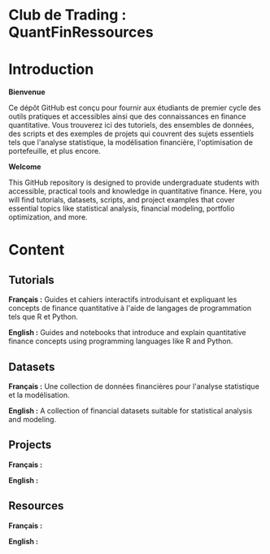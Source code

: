 Club de Trading : QuantFinRessources
==============
# Introduction

**Bienvenue**  

Ce dépôt GitHub est conçu pour fournir aux étudiants de premier cycle des outils pratiques et accessibles ainsi que des connaissances en finance quantitative. Vous trouverez ici des tutoriels, des ensembles de données, des scripts et des exemples de projets qui couvrent des sujets essentiels tels que l'analyse statistique, la modélisation financière, l'optimisation de portefeuille, et plus encore.

**Welcome**

This GitHub repository is designed to provide undergraduate students with accessible, practical tools and knowledge in quantitative finance. Here, you will find tutorials, datasets, scripts, and project examples that cover essential topics like statistical analysis, financial modeling, portfolio optimization, and more.

# Content

## Tutorials
**Français :** Guides et cahiers interactifs introduisant et expliquant les concepts de finance quantitative à l'aide de langages de programmation tels que R et Python.

**English :** Guides and notebooks that introduce and explain quantitative finance concepts using programming languages like R and Python.

## Datasets
**Français :** Une collection de données financières pour l'analyse statistique et la modélisation.

**English :** A collection of financial datasets suitable for statistical analysis and modeling. 

## Projects
**Français :** 

**English :** 

## Resources
**Français :** 

**English :** 
